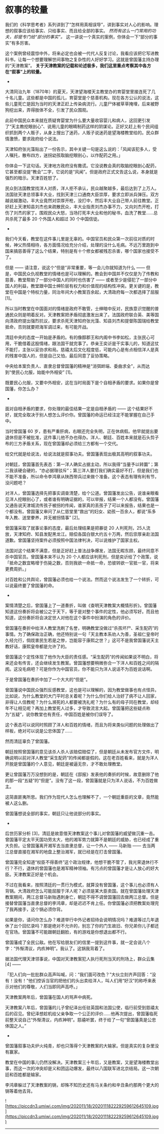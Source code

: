 # 叙事的较量

我们的《科学思考者》系列讲到了“怎样用真相误导”，讲到事实对人心的影响。理想的叙事应该给事实、只给事实、而且给全部的事实。 *然而有这么一门常用的功夫，却是专门给“部分的事实”。* 这一讲说一个真实的案例，你体会一下“部分的事实”有多厉害。

这个案例曾经震惊中外，将来必定也会被一代代人反复讨论，我看应该把它写进教科书，让每一个想要理解世间事物之复杂性的人好好学习。这就是曾国藩主持办理的“天津教案”。 **关于天津教案的记载和论述极多，我们这里重点考察其中各方在“叙事”上的较量。**

*

大清同治九年（1870年）的夏天，天津望海楼天主教堂办的育婴堂里接连死了几十名儿童。这些都是中国的孤儿，育婴堂是个慈善机构。现在各方公认的说法，这些儿童死亡是因为当时的天津正赶上传染病流行。儿童尸体被草草掩埋，后来被野狗挖出来，弄得肢体不全，引发了民众围观。

此前中国民众本来就在质疑育婴堂为什么要大量收容婴儿和病人，这回更引发了“天主教挖眼剖心”、说用儿童的眼睛制药这样的阴谋论。正好又赶上有个民间组织抓到两个人贩子，从身上搜出了迷药，人贩子说迷药是望海楼教堂给的。民众群情激愤，要求政府给个说法。

天津知府张光藻贴出了一份告示，其中关键一句是这么说的：「风闻该犯多人，受人嘱托，散布四方，迷拐幼孩取脑挖眼剖心，以作配药之用。」

你体会一下这句话。天津地方政府没有撒谎。它没说教会真的取脑挖眼剖心配药，它甚至都没提“教会”二字，它说的是“风闻”。但是政府正式文告这么说，本身就是强烈的暗示。天津百姓怒了。

民众到法国教堂找洋人对质，洋人拒不承认，民众越聚越多，最后达到了上万人。法国驻天津总领事丰大业，找到天津三口通商大臣崇厚，要求立即派兵弹压。双方越说越激动，丰大业竟然对崇厚开枪，没打中，然后丰大业自己带人前往教堂。正好赶上天津知县刘杰也来疏散民众，丰大业指责刘杰办事不力，又向刘杰开枪，打伤了刘杰的家丁。围观民众大怒，当场打死丰大业和他的秘书，血洗了教堂……总共杀死了最多 20 个外国人和超过 30 个中国信徒。

*

我们今天看，教堂在这件事儿里是无辜的。中国官员和民众第一次前往对质的时候，神父热情相待，各方面情况给充分介绍，处理的没什么毛病。不远万里跑到中国来搞慈善得了这么个结果，特别是有十个修女都被残忍杀害，哪个国家也接受不了。

但是 —— 请注意，说这个“但是”非常重要，等一会儿你就知道为什么 —— 但是，中国民众仇视教堂的情绪也是可以理解的。教会到中国并不仅仅是为了传教和慈善，教堂帮助了一部分中国人的同时也伤害了 —— 或者至少是侵犯了一部分中国人的利益，教堂跟中国士绅阶层有权力和价值观的结构性冲突。更关键的是，教堂在中国是个特权力量，同治年间大小教案百余起，大清政府每一次都选择了屈服 [1]。

所以当时教堂在中国面对的情绪是政府不敢管，士绅暗中反对，民族意识觉醒的普通民众则是明着反对。天津教案把矛盾彻底激发出来了。法国政府联合英、美等国向清政府提出强烈抗议，要求杀死天津知府张光藻、知县刘杰和提督陈国瑞给教堂抵命，否则就要把海军调过来，有可能开战。

清廷中央的态度一开始是矛盾的。有的像醇郡王和内阁中书李如松，主张民心可用，干脆借着这股情绪，跟法国干就完事了。恭亲王奕䜣是干实事儿的，知道这仗不能打，主张以妥协求和局。慈禧太后文化程度低，可能内心是有点相信洋人是真的残害中国人的，但是自己又怕，最后同意了妥协策略。

中央给本案负责人、直隶总督曾国藩的精神是“消弭衅端、委曲求全”，从而达到“使民心允服，始能中外相安” [1]。

既要民心允服，又要中外相安，这在当时局面下是个自相矛盾的要求。如果你是曾国藩，你怎么办？

*

面对自相矛盾的要求，你处理的最佳结果一定是自相矛盾的 —— 这个结果好不好，就完全取决于别人想怎么评价你。曾国藩的命运已经注定不能掌握在自己手中。

当时曾国藩 60 岁，患有严重肝病，右眼还完全失明，正在休病假。他早就提出要退休但是不被批准，这件事儿他不办也得办。洋人、朝廷、百姓本来就是石头剪子布的三方矛盾关系，现在曾国藩却必须给三方都有一个交代。

给交代就是给说法，给说法就是叙事功夫。曾国藩表现出极其高明的叙事功夫。

对朝廷，曾国藩首先表态：第一洋人确实占据主动，所以我得“当量予以转圜”；第二我该硬会硬的，“亦必据理驳斥”；第三洋人要打我们确实最好不打，但是我们也不能不准备，所以命令李鸿章从陕西带兵过来做个准备。这个表态有理有利有节，没问题吧？

对洋人，曾国藩选择先把事实调查清楚，给个公道。曾国藩发出公告，说谁亲眼看见洋人挖眼剖心了，或者谁有明确证据的，可以举报，结果一个人都没有。曾国藩又通告说天津城流传孩子被拐的传闻，谁家真的丢孩子了可以来报告，结果也是一个都没有。曾国藩又审问了从仁慈堂里“救出”的妇女、幼孩一百余人，都说“系多年入教、送堂豢养，并无被拐情事” [2]。

曾国藩采取了就事论事的态度，最后处理结果是把暴徒 20 人判死刑，25人流放，天津知府、知县发配黑龙江。赔偿各国白银大约五十万两，然后崇厚亲赴法国道歉。曾国藩坚持案件必须按照中国法律判决，可以说维护了国家主权。

法国对这个结果不满意，但是正好赶上普法战争爆发，法国无暇东顾，最终同意不杀中国官员。曾国藩本来不认为 20 个人都应该判死刑，但是奕䜣给了个政策，说「抵命之数宜略增于伤毙之数，否则我欲一命抵一命，恐彼转欲一官抵一官，将来更费周折。」

对百姓和公共舆论，曾国藩必须也给一个说法。然而这个说法发生了一个转折，可以说最终要了曾国藩的命。

*

案情清楚之后，曾国藩上了一道奏折，叫做《查明天津教案大概情形折》。曾国藩知道这份奏折将会被公之于天下，等于是对整个事件的定性，他必须写好。而且他知道，这份奏折将会决定世人对他在这个事件中扮演的角色的评价。

曾国藩在奏折中给洋人教堂洗刷了名誉，明确教堂没做过“杀孩坏尸、采生配药”的事情。为了确保政治正确，他还特别说一句「天主教本系劝人为善，圣祖仁皇帝时久经允行，倘戕害民生若是之惨，岂能容于康熙之世？」这可不是我曾国藩说天主教好话，康熙皇帝都是允许了的。

曾国藩这个定性体现了他作为大臣的责任感。“采生配药”的传闻如果说不明白，将来还会有传言，还会继续发生教案。曾国藩想要稍微弥合一下洋人和百姓之间的隔阂。这没毛病吧？可是你作为中国官员，你不能只为洋人说话不为百姓说话啊。

于是曾国藩在奏折中加了一个大大的“但是”。

曾国藩说中国民众强烈反感教堂，这也是可以理解的，因为教堂做事也有点怪异。比如说，为什么教堂的大门平时总关着呢？为什么你们给人治好了病不让人回家，非得让人信教呢？为什么濒死的人都要被洗礼呢？为什么有的母子同在教堂，却经年不让相见呢？再加上教堂死人过多，才导致流言大起。曾国藩把这些疑点称为“五疑”，说你教堂也有责任，中国百姓是被你们误导了。

这个表态可以说同时照顾了洋人和百姓的情绪，而且为将来类似问题的处理做出了样板，绝对可以说是公忠体国了……

然而清廷辜负了曾国藩。

朝廷按照曾国藩的意见该杀人杀人该赔偿赔偿了，但是朝廷从未发布官方文件，明确说明以前对洋人教堂“采生配药”的传闻都是假的。这在老百姓看来，就是为洋人开脱是曾国藩的个人意见，朝廷是被逼无奈，才不敢处理教堂。

更让曾国藩万万没想到的是，朝廷在《邸报》发表他的奏折的时候，故意删除了他的那一段“五疑”的“但是”。没有了这一段，曾国藩就是只为洋人说话，不为百姓做主。

这简直匪夷所思。我们作为现代人怎么也理解不了，一个朝廷重臣的文章，竟然能被人这么删。

曾国藩想说全部的事实，朝廷只让他说部分的事实。

*

后世历家分析 [3]，清廷是故意借天津教案这个事儿对曾国藩的威望做沉重一击。曾国藩平定太平天国功劳太大，他的湘军势力就算不是朝廷的威胁，也已经成了重大负担。让曾国藩离开湘军去当直隶总督，让一个外人 —— 马新贻 —— 去当两江总督直接在湘军的地盘上整治湘军，就已经是在打击曾国藩。

曾国藩完全知道“权臣不得善终”这个政治规律，他想干脆不管了，我光荣退休行不行？不行，退休的曾国藩也是湘军精神领袖。有污点的曾国藩才是让人放心的好大臣。天津教案正好是个机会。

不过在我看来，按照清廷的一贯行为模式，就算没有曾国藩，这个事儿也必须有人背锅。大清政府怎么可能屈服于洋人呢？必须是某大臣卖国。就在曾国藩处理天津教案期间，两江总督马新贻遇刺身亡，朝廷不得不调曾国藩回去做两江总督。但是接替曾国藩当直隶总督的李鸿章，却是迟迟不肯上任。你曾国藩必须把教案处理完了我再接手，这个锅必须你背。

如果是你，请问你怎么办？难道举行中外记者招待会说明情况吗？难道等过几年退休了出个回忆录吗？那是绝对不允许的，别忘了你的门生故旧、你兄弟你儿子都还在官场。曾国藩不可能跟朝廷翻脸，有的游戏是你想退出都不行。

曾国藩成了全民公敌。他在写给朋友们的信里一提到这件事，就一定会说八个字：“外惭清议，内疚神明”。我认了。这锅我背着了。

据法国代理天津领事说，中国对天津教案犯人执行死刑当天的刑场上，群众云集 [4] ——

「犯人们向一批批群众高声叫喊，问：“我们面可改色？”大伙立刻齐声回答：“没有！没有！”他们控诉当官的把他们的头出卖给洋人，叫人们用“好汉”的称呼来表示对他们的尊敬，人们当即同声高呼。」

天津教案两年后，曾国藩在国人的骂声中病死。

天津教案八年后，曾国藩的儿子曾纪泽出任驻英国和法国公使，临行前受到慈禧太后的召见。曾纪泽想趁机给父亲争取一个公正的评价……他再次提出，曾国藩临死前整天说自己“外惭清议，内疚神明”。慈禧听罢，终于给了一句“曾国藩真是公忠体国之人。”

*

曾国藩叙事功夫炉火纯青，却也只落得个天津教案的大输家。但是真实的复杂里没有赢家。

教堂在中国的事儿仍然没解决。天津教案三十年后，又是教案，又是望海楼教堂出事，而这一次的冲突却是义和团运动爆发，最终以八国联军进北京结局。这一次朝廷和百姓都是输家。

李鸿章躲过了天津教案的锅，却殊不知历史还有马关条约和辛丑条约那两个更大的锅等着他去背。

![https://piccdn3.umiwi.com/img/202011/18/202011182229259612645109.jpg](https://piccdn3.umiwi.com/img/202011/18/202011182229259612645109.jpg)

---
